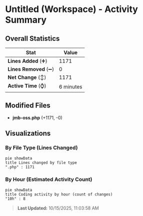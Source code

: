 # Untitled (Workspace) - Activity Summary 

## Overall Statistics

| Stat                   | Value                                                             |
| ---------------------- | ----------------------------------------------------------------- |
| **Lines Added** (➕)   | 1171                                          |
| **Lines Removed** (➖) | 0                                        |
| **Net Change** (↕)    | 1171                |
| **Active Time** (⌚)   | 6 minutes |


## Modified Files
- **jmb-oss.php** (+1171, -0)

## Visualizations

### By File Type (Lines Changed)

```mermaid
pie showData
title Lines changed by file type
".php" : 1171
```

### By Hour (Estimated Activity Count)

```mermaid
pie showData
title Coding activity by hour (count of changes)
"10h" : 8
```


> **Last Updated:** 10/15/2025, 11:03:58 AM